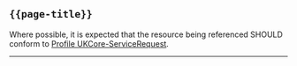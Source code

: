 ## <code>{{page-title}}</code>

Where possible, it is expected that the resource being referenced SHOULD conform to [Profile UKCore-ServiceRequest](https://simplifier.net/guide/UK-Core-Implementation-Guide-STU3-Sequence/Home/ProfilesandExtensions/Profile-UKCore-ServiceRequest).

---